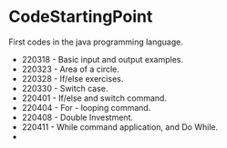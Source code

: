 # CodeStartingPoint
First codes in the java programming language.

+ 220318 - Basic input and output examples.
+ 220323 - Area of a circle.
+ 220328 - If/else exercises.
+ 220330 - Switch case.
+ 220401 - If/else and switch command.
+ 220404 - For - looping command.
+ 220408 - Double Investment.
+ 220411 - While command application, and Do While.
+ 
